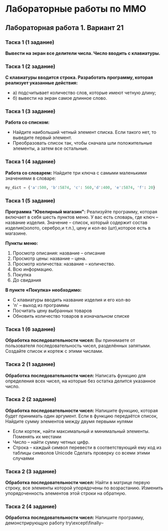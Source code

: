 ﻿# Лабораторные работы по ММО

## Лабораторная работа 1. Вариант 21

### Таска 1 (1 задание)
**Вывести на экран все делители числа. Число вводить с клавиатуры.**

### Таска 1 (2 задание)
**С клавиатуры вводится строка. Разработать программу, которая реализует указанные действия:**
- а) подсчитывает количество слов, которые имеют четную длину;
- б) вывести на экран самое длинное слово.

### Таска 1 (3 задание)
**Работа со списком:**
- Найдите наибольший четный элемент списка. Если такого нет, то выведите первый элемент.
- Преобразовать список так, чтобы сначала шли положительные элементы, а затем все остальные.

### Таска 1 (4 задание)
**Работа со словарем:**
Найдите три ключа с самыми маленькими значениями в словаре:
```python 
my_dict = {'a':500, 'b':5874, 'c': 560,'d':400, 'e':5874, 'f': 20} 
```

### Таска 1 (5 задание)
**Программа "Ювелирный магазин":**
Реализуйте программу, которая включает в себя шесть пунктов меню. У вас есть словарь, где ключ – название изделия. Значение – список, который содержит состав изделия(золото, серебро,и т.п.), цену и кол-во (шт),которое есть в магазине.

**Пункты меню:**
1. Просмотр описания: название – описание
2. Просмотр цены: название – цена.
3. Просмотр количества: название – количество.
4. Всю информацию.
5. Покупка
6. До свидания

**В пункте «Покупка» необходимо:**
- С клавиатуры вводить название изделия и его кол-во
- 'n' – выход из программы
- Посчитать цену выбранных товаров
- Обновить количество товаров в изначальном списке

### Таска 1 (6 задание)
**Обработка последовательности чисел:**
Вы принимаете от пользователя последовательность чисел, разделённых запятыми. Создайте список и кортеж с этими числами.

### Таска 2 (1 задание)
**Обработка последовательности чисел:**
Написать функцию для определения всех чисел, на которые без остатка делится указанное число.

### Таска 2 (2 задание)
**Обработка последовательности чисел:**
Напишите функцию, которая будет принимать один аргумент. Если
в функцию передаётся список, Найдите сумму элементов между двумя
первыми нулями
-  Если кортеж, найти максимальный и минимальный элементы. Поменять их местами
-  Число – найти сумму четных цифр.
-  Строка – каждый символ перевести в соответствующий ему код из таблицы символов Unicode
Сделать проверку со всеми этими случаями

### Таска 2 (3 задание)
**Обработка последовательности чисел:**
Найти в матрице первую строку, все элементы которой упорядочены
по возрастанию. Изменить упорядоченность элементов этой строки на
обратную.

### Таска 2 (4 задание)
**Обработка последовательности чисел:**
Напишите программу, демонстрирующую работу try\except\finally–
